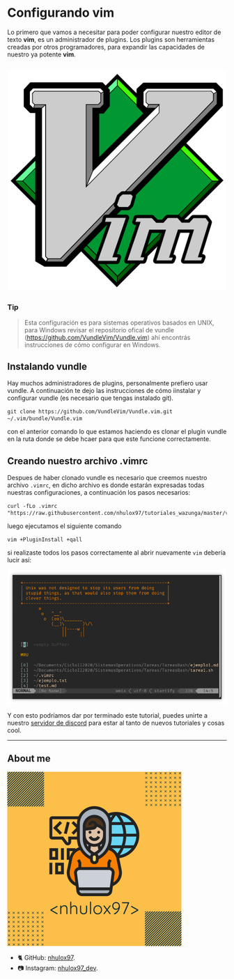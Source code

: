 # Configurando vim
Lo primero que vamos a necesitar para poder configurar nuestro editor de texto **vim**, es un administrador de plugins. Los plugins son herramientas creadas por otros programadores, para expandir las capacidades de nuestro ya potente **vim**.

![VimLogo](../resources/vimlogo.png)
---

### Tip
> Esta configuración es para sistemas operativos basados en UNIX, para Windows revisar el repositorio ofical de vundle (https://github.com/VundleVim/Vundle.vim) ahí encontrás instrucciones de cómo configurar en Windows.

## Instalando vundle
Hay muchos administradores de plugins, personalmente prefiero usar vundle. A continuación te dejo las instrucciones de cómo iinstalar y configurar vundle (es necesario que tengas instalado git).

```
git clone https://github.com/VundleVim/Vundle.vim.git ~/.vim/bundle/Vundle.vim
```
con el anterior comando lo que estamos haciendo es clonar el plugin vundle en la ruta donde se debe hcaer para que este funcione correctamente.

## Creando nuestro archivo .vimrc
Despues de haber clonado vundle es necesario que creemos nuestro archivo `.vimrc`, en dicho archivo es donde estarán expresadas todas nuestras configuraciones, a continuación los pasos necesarios:

```
curl -fLo .vimrc "https://raw.githubusercontent.com/nhulox97/tutoriales_wazunga/master/vim/configure_vim/my_config3.vimrc"
```
luego ejecutamos el siguiente comando

```
vim +PluginInstall +qall
```

si realizaste todos los pasos correctamente al abrir nuevamente `vim` debería lucir así:

![config vim](../resources/vim_config.png)

Y con esto podríamos dar por terminado este tutorial, puedes unirte a nuestro [servidor de discord](https://discord.gg/fNrRPX) para estar al tanto de nuevos tutoriales y cosas cool.

---

## About me

![nhulox97](../../resources/nhulox97.png)

- 🐈 GitHub: [nhulox97](https://github.com/nhulox97).
- 📷 Instagram: [nhulox97_dev](https://www.instagram.com/nhulox97_dev/).


